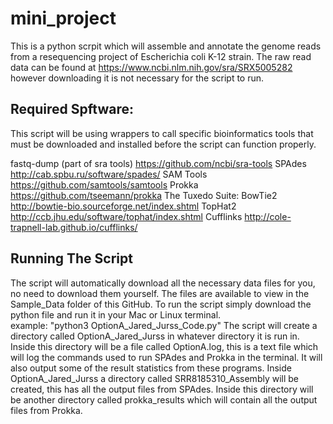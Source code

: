 # mini_project
This is a python scrpit which will assemble and annotate the genome reads from a resequencing project of Escherichia coli K-12 strain. The raw read data can be found at https://www.ncbi.nlm.nih.gov/sra/SRX5005282 however downloading it is not necessary for the script to run.

## Required Spftware:
This script will be using wrappers to call specific bioinformatics tools that must be downloaded and installed before the script can function properly.

fastq-dump (part of sra tools) https://github.com/ncbi/sra-tools
SPAdes http://cab.spbu.ru/software/spades/
SAM Tools https://github.com/samtools/samtools
Prokka https://github.com/tseemann/prokka
The Tuxedo Suite: BowTie2 http://bowtie-bio.sourceforge.net/index.shtml
                  TopHat2 http://ccb.jhu.edu/software/tophat/index.shtml
                  Cufflinks http://cole-trapnell-lab.github.io/cufflinks/

## Running The Script
The script will automatically download all the necessary data files for you, no need to download them yourself.  The files are available to view in the Sample_Data folder of this GitHub.
To run the script simply download the python file and run it in your Mac or Linux terminal.  
example: "python3 OptionA_Jared_Jurss_Code.py"
The script will create a directory called OptionA_Jared_Jurss in whatever directory it is run in.  Inside this directory will be a file called OptionA.log, this is a text file which will log the commands used to run SPAdes and Prokka in the terminal.  It will also output some of the result statistics from these programs.  Inside OptionA_Jared_Jurss a directory called SRR8185310_Assembly will be created, this has all the output files from SPAdes.  Inside this directory will be another directory called prokka_results which will contain all the output files from Prokka.     
